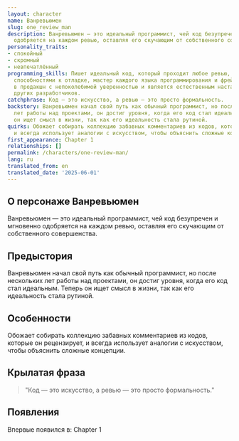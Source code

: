 ```yaml
---
layout: character
name: Ванревьюмен
slug: one_review_man
description: Ванревьюмен — это идеальный программист, чей код безупречен и мгновенно
  одобряется на каждом ревью, оставляя его скучающим от собственного совершенства.
personality_traits:
- спокойный
- скромный
- невпечатлённый
programming_skills: Пишет идеальный код, который проходит любое ревью, обладает непревзойдёнными
  способностями к отладке, мастер каждого языка программирования и фреймворка, разворачивает
  в продакшн с непоколебимой уверенностью и является естественным наставником для
  других разработчиков.
catchphrase: Код — это искусство, а ревью — это просто формальность.
backstory: Ванревьюмен начал свой путь как обычный программист, но после нескольких
  лет работы над проектами, он достиг уровня, когда его код стал идеальным. Теперь
  он ищет смысл в жизни, так как его идеальность стала рутиной.
quirks: Обожает собирать коллекцию забавных комментариев из кодов, которые он рецензирует,
  и всегда использует аналогии с искусством, чтобы объяснить сложные концепции.
first_appearance: Chapter 1
relationships: []
permalink: /characters/one-review-man/
lang: ru
translated_from: en
translated_date: '2025-06-01'
---
```


## О персонаже Ванревьюмен

Ванревьюмен — это идеальный программист, чей код безупречен и мгновенно одобряется на каждом ревью, оставляя его скучающим от собственного совершенства.

## Предыстория

Ванревьюмен начал свой путь как обычный программист, но после нескольких лет работы над проектами, он достиг уровня, когда его код стал идеальным. Теперь он ищет смысл в жизни, так как его идеальность стала рутиной.

## Особенности

Обожает собирать коллекцию забавных комментариев из кодов, которые он рецензирует, и всегда использует аналогии с искусством, чтобы объяснить сложные концепции.

## Крылатая фраза

> "Код — это искусство, а ревью — это просто формальность."

## Появления

Впервые появился в: Chapter 1

<!-- Chapter appearances will be tracked automatically -->
